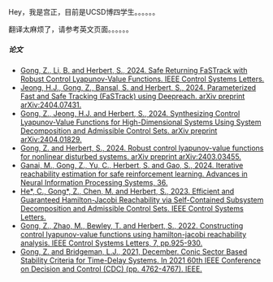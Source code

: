 Hey，我是宫正，目前是UCSD博四学生。。。。。。

翻译太麻烦了，请参考英文页面。。。。。。



##### 论文
- [Gong, Z., Li, B. and Herbert, S., 2024. Safe Returning FaSTrack with Robust Control Lyapunov-Value Functions. IEEE Control Systems Letters.][8]
- [Jeong, H.J., Gong, Z., Bansal, S. and Herbert, S., 2024. Parameterized Fast and Safe Tracking (FaSTrack) using Deepreach. arXiv preprint arXiv:2404.07431.][7]
- [Gong, Z., Jeong, H.J. and Herbert, S., 2024. Synthesizing Control Lyapunov-Value Functions for High-Dimensional Systems Using System Decomposition and Admissible Control Sets. arXiv preprint arXiv:2404.01829.][6]
- [Gong, Z. and Herbert, S., 2024. Robust control lyapunov-value functions for nonlinear disturbed systems. arXiv preprint arXiv:2403.03455.][5]
- [Ganai, M., Gong, Z., Yu, C., Herbert, S. and Gao, S., 2024. Iterative reachability estimation for safe reinforcement learning. Advances in Neural Information Processing Systems, 36.][4]
- [He*, C., Gong*, Z., Chen, M. and Herbert, S., 2023. Efficient and Guaranteed Hamilton-Jacobi Reachability via Self-Contained Subsystem Decomposition and Admissible Control Sets. IEEE Control Systems Letters.][3] 
- [Gong, Z., Zhao, M., Bewley, T. and Herbert, S., 2022. Constructing control lyapunov-value functions using hamilton-jacobi reachability analysis. IEEE Control Systems Letters, 7, pp.925-930.][2]
- [Gong, Z. and Bridgeman, L.J., 2021, December. Conic Sector Based Stability Criteria for Time-Delay Systems. In 2021 60th IEEE Conference on Decision and Control (CDC) (pp. 4762-4767). IEEE.][1]



[1]: https://ieeexplore.ieee.org/abstract/document/9683127
[2]: https://ieeexplore.ieee.org/stamp/stamp.jsp?arnumber=9983827
[3]: https://ieeexplore.ieee.org/stamp/stamp.jsp?arnumber=10365682
[4]: https://proceedings.neurips.cc/paper_files/paper/2023/file/dca63f2650fe9e88956c1b68440b8ee9-Paper-Conference.pdf
[5]: https://arxiv.org/pdf/2403.03455
[6]: https://arxiv.org/pdf/2404.01829 
[7]: https://arxiv.org/pdf/2404.07431
[8]: https://ieeexplore.ieee.org/stamp/stamp.jsp?arnumber=10551378
